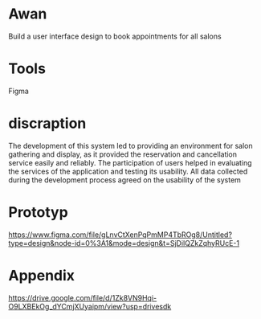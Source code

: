 # Awan
Build a user interface design to book appointments for all salons
# Tools
Figma
# discraption 
The development of this system led to providing an environment for salon gathering and display, as it provided the reservation and cancellation service easily and reliably. The participation of users helped in evaluating the services of the application and testing its usability. All data collected during the development process agreed on the usability of the system
# Prototyp
https://www.figma.com/file/gLnvCtXenPqPmMP4TbROg8/Untitled?type=design&node-id=0%3A1&mode=design&t=SjDilQZkZqhyRUcE-1
# Appendix
https://drive.google.com/file/d/1Zk8VN9Hqi-O9LXBEkOg_dYCmjXUyaipm/view?usp=drivesdk


